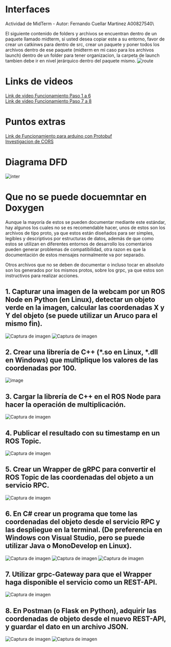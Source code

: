 # Interfaces
Actividad de MidTerm - Autor: Fernando Cuellar Martinez A00827540\

El siguiente contenido de folders y archivos se encuentran dentro de un paquete llamado midterm, si usted desea copiar este a su entorno, favor de crear un catkinws para dentro de src, crear un paquete y poner todos los archivos dentro de ese paquete (midterm en mi caso para los archivos launch) dentro de un folder para tener organizacion, la carpeta de launch tambien debe ir en nivel jerárquico dentro del paquete mismo.
![route](https://github.com/fercuellar/Interfaces/assets/58601693/8dbd2062-30b5-492a-81dd-d5fb499c6a11)


# Links de videos
[Link de video Funcionamiento Paso 1 a 6](https://drive.google.com/file/d/1emYHH88Ft-TMoo0sp1uwgtTFQWfG-5P-/view?usp=share_link)\
[Link de video Funcionamiento Paso 7 a 8](https://drive.google.com/file/d/1lwl2GcAH6AmOw8Fl-fXwjXSztrc1P0Hp/view?usp=sharing)

# Puntos extras
[Link de Funcionamiento para arduino con Protobuf](https://drive.google.com/file/d/1giKIJEYNWWy6wwcf7OErQ0WSMvJpdxPN/view?usp=share_link)\
[Investigacion de CORS](https://github.com/fercuellar/Interfaces/blob/master/CORS/CORS-Extra%20Points.pdf)

# Diagrama DFD
![inter](https://github.com/fercuellar/Interfaces/assets/58601693/285d9a26-05fe-4b36-b984-464d12f7fc79)

# Que no se puede docuemntar en Doxygen 

Aunque la mayoría de estos se pueden documentar mediante este estándar, hay algunos los cuales no se es recomendable hacer, unos de estos son los archivos de tipo proto, ya que estos están diseñados para ser simples, legibles y descriptivos por estructuras de datos, además de que como estos se utilizan en diferentes entornos de desarrollo los comentarios pueden generar problemas de compatibilidad, otra razon es que la documentación de estos mensajes normalmente va por separado.

Otros archivos que no se deben de documentar o incluso tocar en absoluto son los generados por los mismos protos, sobre los grpc, ya que estos son instructivos para realizar acciones.


## 1. Capturar una imagen de la webcam por un ROS Node en Python (en Linux), detectar un objeto verde en la imagen, calcular las coordenadas X y Y del objeto (se puede utilizar un Aruco para el mismo fin).

![Captura de imagen](https://github.com/fercuellar/Interfaces/assets/58601693/2a02603a-9f9b-478b-ba64-9a8510292b52)
![Captura de imagen](https://github.com/fercuellar/Interfaces/assets/58601693/97e677d4-56bd-41f9-9191-d57ef78a1c80)

## 2. Crear una librería de C++ (*.so en Linux, *.dll en Windows) que multiplique los valores de las coordenadas por 100.

![image](https://github.com/fercuellar/Interfaces/assets/58601693/6981c666-f6c4-4c48-94ad-86af220e7ed5)

## 3. Cargar la librería de C++ en el ROS Node para hacer la operación de multiplicación.

![Captura de imagen](https://github.com/fercuellar/Interfaces/assets/58601693/a43e4069-831c-48df-bf08-1036d55418a1)

## 4. Publicar el resultado con su timestamp en un ROS Topic.

![Captura de imagen](https://github.com/fercuellar/Interfaces/assets/58601693/e379c2fd-edd7-4575-9d0f-fc22e6f8f1cf)

## 5. Crear un Wrapper de gRPC para convertir el ROS Topic de las coordenadas del objeto a un servicio RPC.

![Captura de imagen](https://github.com/fercuellar/Interfaces/assets/58601693/609c032e-ffe8-42ef-b160-598bb5d5f44b)

## 6. En C# crear un programa que tome las coordenadas del objeto desde el servicio RPC y las despliegue en la terminal. (De preferencia en Windows con Visual Studio, pero se puede utilizar Java o MonoDevelop en Linux).

![Captura de imagen](https://github.com/fercuellar/Interfaces/assets/58601693/785545a7-a9ff-40ec-8ba3-856b0ed8b02e)
![Captura de imagen](https://github.com/fercuellar/Interfaces/assets/58601693/8e8c5a56-1e1e-4462-82c0-b6dd8e0b0297)
![Captura de imagen](https://github.com/fercuellar/Interfaces/assets/58601693/d10deb10-31d2-44b4-962c-bcd40db33f30)

## 7. Utilizar grpc-Gateway para que el Wrapper haga disponible el servicio como un REST-API.

![Captura de imagen](https://github.com/fercuellar/Interfaces/assets/58601693/fbf7df35-6dd1-41bd-b7f3-fa6816607442)

## 8. En Postman (o Flask en Python), adquirir las coordenadas de objeto desde el nuevo REST-API, y guardar el dato en un archivo JSON.

![Captura de imagen](https://github.com/fercuellar/Interfaces/assets/58601693/53d59385-d758-4891-a9d6-a9d4a550e579)
![Captura de imagen](https://github.com/fercuellar/Interfaces/assets/58601693/e440fdf6-fe77-4759-a50b-1c55d2672829)


